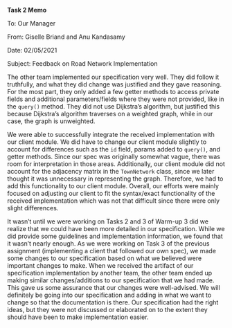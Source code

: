 **Task 2 Memo**

To: Our Manager

From: Giselle Briand and Anu Kandasamy

Date: 02/05/2021

Subject: Feedback on Road Network Implementation

The other team implemented our specification very well. They did follow it truthfully, and what they did change was justified and they gave reasoning. For the most part, they only added a few getter methods to access private fields and additional parameters/fields where they were not provided, like in the `query()` method. They did not use Dijkstra’s algorithm, but justified this because Dijkstra’s algorithm traverses on a weighted graph, while in our case, the graph is unweighted.

We were able to successfully integrate the received implementation with our client module. We did have to change our client module slightly to account for differences such as the `id` field, params added to `query()`, and getter methods. Since our spec was originally somewhat vague, there was room for interpretation in those areas. Additionally, our client module did not account for the adjacency matrix in the `TownNetwork` class, since we later thought it was unnecessary in representing the graph. Therefore, we had to add this functionality to our client module. Overall, our efforts were mainly focused on adjusting our client to fit the syntax/exact functionality of the received implementation which was not that difficult since there were only slight differences.

It wasn’t until we were working on Tasks 2 and 3 of Warm-up 3 did we realize that we could have been more detailed in our specification. While we did provide some guidelines and implementation information, we found that it wasn’t nearly enough. As we were working on Task 3 of the previous assignment (implementing a client that followed our own spec), we made some changes to our specification based on what we believed were important changes to make. When we received the artifact of our specification implementation by another team, the other team ended up making similar changes/additions to our specification that we had made. This gave us some assurance that our changes were well-advised. We will definitely be going into our specification and adding in what we want to change so that the documentation is there. Our specification had the right ideas, but they were not discussed or elaborated on to the extent they should have been to make implementation easier.
